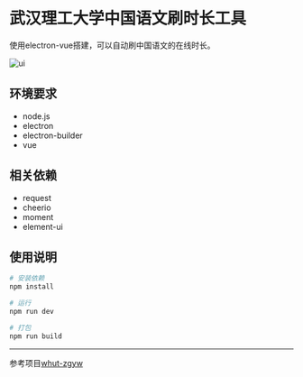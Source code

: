 # 武汉理工大学中国语文刷时长工具

使用electron-vue搭建，可以自动刷中国语文的在线时长。

![ui](https://s1.ax1x.com/2020/04/23/Ja0OJg.png)

## 环境要求

- node.js
- electron
- electron-builder
- vue

## 相关依赖

- request
- cheerio
- moment
- element-ui

## 使用说明

``` bash
# 安装依赖
npm install

# 运行
npm run dev

# 打包
npm run build

```

---
参考项目[whut-zgyw](https://github.com/CNYuYang/whut-zgyw)